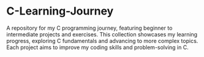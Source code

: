 # C-Learning-Journey
A repository for my C programming journey, featuring beginner to intermediate projects and exercises. This collection showcases my learning progress, exploring C fundamentals and advancing to more complex topics. Each project aims to improve my coding skills and problem-solving in C.
